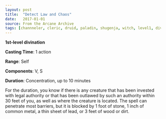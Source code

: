```yaml
---
layout: post
title:  "Detect Law and Chaos"
date:   2017-01-01
source: From the Arcane Archive
tags: [channneler, cleric, druid, paladin, shugenja, witch, level1, divination, hb, fan]
---
```


**1st-level divination**

**Casting Time**: 1 action

**Range**: Self

**Components**: V, S

**Duration**: Concentration, up to 10 minutes

For the duration, you know if there is any creature that has been invested with legal authority or that has been outlawed by such an authority within 30 feet of you, as well as where the creature is located. The spell can penetrate most barriers, but it is blocked by 1 foot of stone, 1 inch of common metal, a thin sheet of lead, or 3 feet of wood or dirt.
